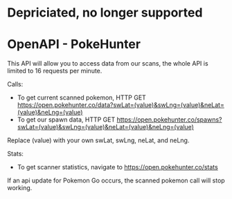 # Depriciated, no longer supported

# OpenAPI - PokeHunter

This API will allow you to access data from our scans, the whole API is limited to 16 requests per minute.

Calls:
 - To get current scanned pokemon, HTTP GET https://open.pokehunter.co/data?swLat=(value)&swLng=(value)&neLat=(value)&neLng=(value)
 - To get our spawn data, HTTP GET https://open.pokehunter.co/spawns?swLat=(value)&swLng=(value)&neLat=(value)&neLng=(value)

Replace (value) with your own swLat, swLng, neLat, and neLng.

Stats:
 - To get scanner statistics, navigate to https://open.pokehunter.co/stats
 
If an api update for Pokemon Go occurs, the scanned pokemon call will stop working.
